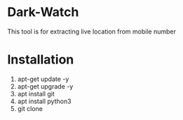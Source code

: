 # Dark-Watch
This tool is for extracting live location from mobile number
# Installation
1. apt-get update -y
2. apt-get upgrade -y
3. apt install git
4. apt install python3
5. git clone
